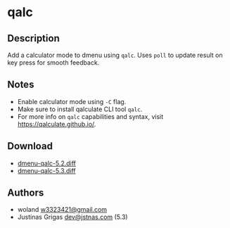 # qalc

## Description

Add a calculator mode to dmenu using `qalc`.
Uses `poll` to update result on key press for smooth feedback.

## Notes

- Enable calculator mode using `-C` flag.
- Make sure to install qalculate CLI tool `qalc`.
- For more info on `qalc` capabilities and syntax, visit
  <https://qalculate.github.io/>.

## Download

- [dmenu-qalc-5.2.diff](./dmenu-qalc-5.2.diff)
- [dmenu-qalc-5.3.diff](./dmenu-qalc-5.2.diff)

## Authors

- woland <w3323421@gmail.com>
- Justinas Grigas <dev@jstnas.com> (5.3)
